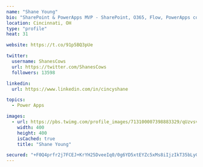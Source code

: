 ```yaml
---
name: "Shane Young"
bio: "SharePoint & PowerApps MVP - SharePoint, O365, Flow, PowerApps consulting? @PowerApps911 | Pure Snark? You found it."
location: Cincinnati, OH
type: "profile"
heat: 31

website: https://t.co/91p5BQ3pUe

twitter:
  username: ShanesCows
  url: https://twitter.com/ShanesCows
  followers: 13598

linkedin:
  url: https://www.linkedin.com/in/cincyshane

topics:
  - Power Apps

images:
  - url: https://pbs.twimg.com/profile_images/713100007398883329/qUzvsvQ3_400x400.jpg
    width: 400
    height: 400
    isCached: true
    title: "Shane Young"

secured: "+F0Q4prfr2j7FCEJ+KrYH25DveeIq0/0g6YD5xtEYZc5xMs8iIjzIkT35bLyG+MPqdCthU7xtgX8WMKxPkOfLEc2jEbqMluAUZtOy2hWkcMx0vguPmgaFsVmhWYguyhaDCrHGOUJ/s0Q9RlE+0ai3GRtU3f8sIvIq3/9cgiWvvitBxbE2pbU3P1XyS2G6gnztBj6IoIFV2JuyyfnXiHJsmvmCVTXNqsF1M/NamuJNfUYx8SrzUj6TKORtb3SG7jrQajJGQ30NB47WIh5tOIrN45ED4LsJt0Fu4OHaoOnJlT70sobe9D3Qp0fs3UeOMNmNkaMiBwYB11f50T9qM8skz+P+HBoIEQUzcYK8F1idAhcDaBMjWkKntVpO0p1ldfHZ8LbXSS+h1EkKmOrVLpBeUbdrzX6zUOjxjTYRF6Pz6Y=;4TmMxPqv9P1ymBcw9YlCpw=="
---
```



